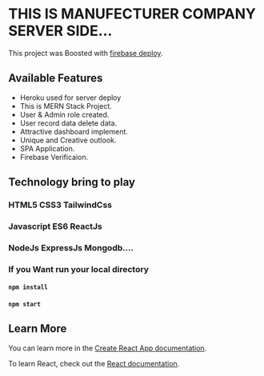 # THIS IS MANUFECTURER COMPANY SERVER SIDE...

This project was Boosted with [firebase deploy](https://github.com/facebook/create-react-app).


## Available Features
- Heroku used for server deploy
- This is MERN Stack Project.
- User & Admin role created.
- User record data delete data.
- Attractive dashboard implement.
- Unique and Creative outlook.
- SPA Application.
- Firebase Verificaion.


## Technology bring to play

### HTML5 CSS3 TailwindCss
### Javascript ES6 ReactJs
### NodeJs ExpressJs Mongodb....



### If you Want run your local directory

#### `npm install`
#### `npm start`


## Learn More

You can learn more in the [Create React App documentation](https://facebook.github.io/create-react-app/docs/getting-started).

To learn React, check out the [React documentation](https://reactjs.org/).